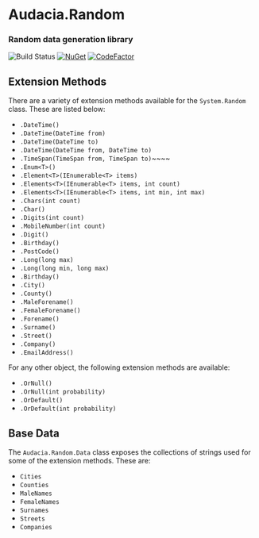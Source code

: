 # Audacia.Random
### Random data generation library

![Build Status](https://dev.azure.com/audacia/Audacia/_apis/build/status/Audacia.Random?branchName=master)
[![NuGet](https://img.shields.io/nuget/v/Audacia.Random.svg)](https://www.nuget.org/packages/Audacia.Random)
[![CodeFactor](https://www.codefactor.io/repository/github/audaciaconsulting/audacia.random/badge)](https://www.codefactor.io/repository/github/audaciaconsulting/audacia.random)

## Extension Methods

There are a variety of extension methods available for the `System.Random` class. These are listed below:
- `.DateTime()`
- `.DateTime(DateTime from)`
- `.DateTime(DateTime to)`
- `.DateTime(DateTime from, DateTime to)`
- `.TimeSpan(TimeSpan from, TimeSpan to)`~~~~
- `.Enum<T>()`
- `.Element<T>(IEnumerable<T> items)`
- `.Elements<T>(IEnumerable<T> items, int count)`
- `.Elements<T>(IEnumerable<T> items, int min, int max)`
- `.Chars(int count)`
- `.Char()`
- `.Digits(int count)`
- `.MobileNumber(int count)`
- `.Digit()`
- `.Birthday()`
- `.PostCode()`
- `.Long(long max)`
- `.Long(long min, long max)`
- `.Birthday()`
- `.City()`
- `.County()`
- `.MaleForename()`
- `.FemaleForename()`
- `.Forename()`
- `.Surname()`
- `.Street()`
- `.Company()`
- `.EmailAddress()`

For any other object, the following extension methods are available:
- `.OrNull()`
- `.OrNull(int probability)`
- `.OrDefault()`
- `.OrDefault(int probability)`

## Base Data
The `Audacia.Random.Data` class exposes the collections of strings used for some of the extension methods. These are:
- `Cities`
- `Counties`
- `MaleNames`
- `FemaleNames`
- `Surnames`
- `Streets`
- `Companies`